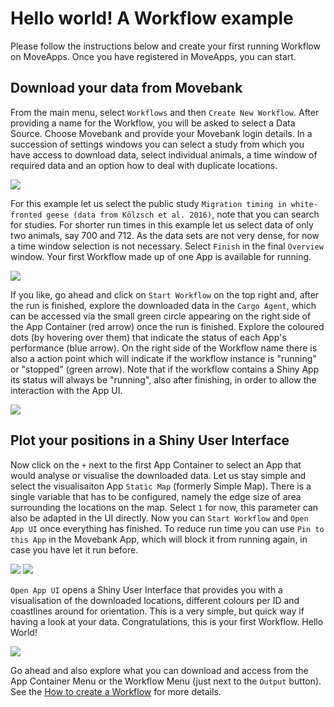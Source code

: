 # Hello world! A Workflow example

Please follow the instructions below and create your first running Workflow on MoveApps. Once you have registered in MoveApps, you can start.

## Download your data from Movebank
From the main menu, select `Workflows` and then `Create New Workflow`. After providing a name for the Workflow, you will be asked to select a Data Source. Choose Movebank and provide your Movebank login details. In a succession of settings windows you can select a study from which you have access to download data, select individual animals, a time window of required data and an option how to deal with duplicate locations. 

![](../files/HelloWorld_selectDataSource.png)

For this example let us select the public study `Migration timing in white-fronted geese (data from Kölzsch et al. 2016)`, note that you can search for studies. For shorter run times in this example let us select data of only two animals, say 700 and 712. As the data sets are not very dense, for now a time window selection is not necessary. Select `Finish` in the final `Overview` window. Your first Workflow made up of one App is available for running.

![](../files/HelloWorld_selectStudy.png)

If you like, go ahead and click on `Start Workflow` on the top right and, after the run is finished, explore the downloaded data in the `Cargo Agent`, which can be accessed via the small green circle appearing on the right side of the App Container (red arrow) once the run is finished. Explore the coloured dots (by hovering over them) that indicate the status of each App's performance (blue arrow). On the right side of the Workflow name there is also a action point which will indicate if the workflow instance is "running" or "stopped" (green arrow). Note that if the workflow contains a Shiny App its status will always be "running", also after finishing, in order to allow the interaction with the App UI.

![](../files/HelloWorld_MoveApps_CargoAgent.png)

## Plot your positions in a Shiny User Interface
Now click on the `+` next to the first App Container to select an App that would analyse or visualise the downloaded data. Let us stay simple and select the visualisaiton App `Static Map` (formerly Simple Map). There is a single variable that has to be configured, namely the edge size of area surrounding the locations on the map. Select `1` for now, this parameter can also be adapted in the UI directly. Now you can `Start Workflow` and `Open App UI` once everything has finished. To reduce run time you can use `Pin to this App` in the Movebank App, which will block it from running again, in case you have let it run before.

![](../files/HelloWorld_addMap.png)
![](../files/HelloWorld_OpenAppUI.png)

`Open App UI` opens a Shiny User Interface that provides you with a visualisation of the downloaded locations, different colours per ID and coastlines around for orientation. This is a very simple, but quick way if having a look at your data. Congratulations, this is your first Workflow. Hello World!

![](../files/HelloWorld_SimpleMap.png)

Go ahead and also explore what you can download and access from the App Container Menu or the Workflow Menu (just next to the `Output` button). See the [How to create a Workflow](create_workflow.md) for more details.
